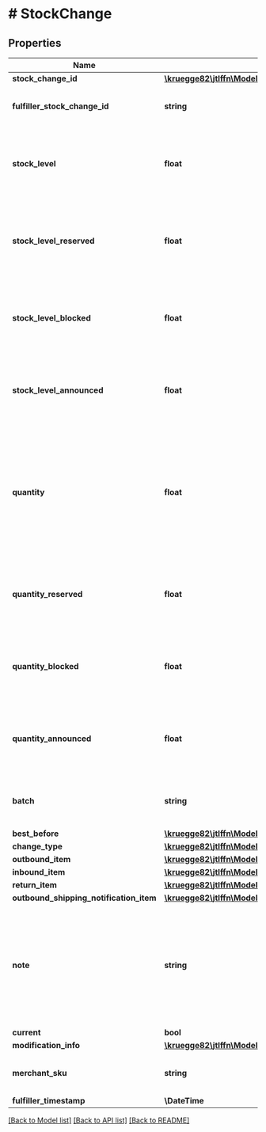 # # StockChange

## Properties

Name | Type | Description | Notes
------------ | ------------- | ------------- | -------------
**stock_change_id** | [**\kruegge82\jtlffn\Model\StockChangeId**](StockChangeId.md) |  |
**fulfiller_stock_change_id** | **string** | The stock change id of the fulfiller | [optional]
**stock_level** | **float** | Current stock level. This stock level is available for shipment |
**stock_level_reserved** | **float** | Current reserved stock level. Stock reservation is caused by outbounds |
**stock_level_blocked** | **float** | Current blocked stock level. Blocked stock is caused by the fulfiller |
**stock_level_announced** | **float** | Current announced stock level. Announced stock is caused by inbounds |
**quantity** | **float** | The available quantity which has changed in this stock change. Available quantity can be used to fulfill outbounds |
**quantity_reserved** | **float** | The reserved quantity which has changed in this stock change |
**quantity_blocked** | **float** | The blocked quantity which has changed in this stock change |
**quantity_announced** | **float** | The announced quantity which has changed in this stock change |
**batch** | **string** | The product batch of the stock change | [optional]
**best_before** | [**\kruegge82\jtlffn\Model\BestBefore**](BestBefore.md) |  | [optional]
**change_type** | [**\kruegge82\jtlffn\Model\StockChangeType**](StockChangeType.md) |  |
**outbound_item** | [**\kruegge82\jtlffn\Model\StockChangeOutboundItem**](StockChangeOutboundItem.md) |  | [optional]
**inbound_item** | [**\kruegge82\jtlffn\Model\StockChangeInboundItem**](StockChangeInboundItem.md) |  | [optional]
**return_item** | [**\kruegge82\jtlffn\Model\StockChangeReturnItem**](StockChangeReturnItem.md) |  | [optional]
**outbound_shipping_notification_item** | [**\kruegge82\jtlffn\Model\StockChangeOutboundShippingNotificationItem**](StockChangeOutboundShippingNotificationItem.md) |  | [optional]
**note** | **string** | Note of the stock change. The fulfiller can use this note to inform the merchant why this stock change occured | [optional]
**current** | **bool** |  |
**modification_info** | [**\kruegge82\jtlffn\Model\ModificationInfo**](ModificationInfo.md) |  |
**merchant_sku** | **string** | SKU (Stock Keeping Unit) of the merchant |
**fulfiller_timestamp** | **\DateTime** |  | [optional]

[[Back to Model list]](../../README.md#models) [[Back to API list]](../../README.md#endpoints) [[Back to README]](../../README.md)
